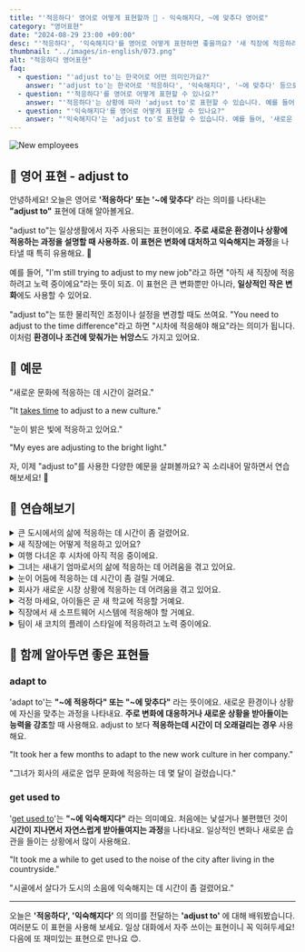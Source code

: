 ```yaml
---
title: "'적응하다' 영어로 어떻게 표현할까 🌱 - 익숙해지다, ~에 맞추다 영어로"
category: "영어표현"
date: "2024-08-29 23:00 +09:00"
desc: "'적응하다', '익숙해지다'를 영어로 어떻게 표현하면 좋을까요? '새 직장에 적응하려고 노력 중이에요', '시차에 적응해야 해요' 등을 영어로 표현하는 법을 배워봅시다. 'adjust to'를 사용한 다양한 예문을 통해서 연습하고 본인의 표현으로 만들어 보세요."
thumbnail: "../images/in-english/073.png"
alt: "적응하다 영어표현"
faq:
  - question: "'adjust to'는 한국어로 어떤 의미인가요?"
    answer: "'adjust to'는 한국어로 '적응하다', '익숙해지다', '~에 맞추다' 등으로 번역될 수 있습니다. 주로 새로운 환경이나 상황에 적응하는 과정을 설명할 때 사용합니다."
  - question: "'적응하다'를 영어로 어떻게 표현할 수 있나요?"
    answer: "'적응하다'는 상황에 따라 'adjust to'로 표현할 수 있습니다. 예를 들어, '새 직장에 적응하려고 노력 중이에요'는 'I'm still trying to adjust to my new job'로 말할 수 있습니다."
  - question: "'익숙해지다'를 영어로 어떻게 표현할 수 있나요?"
    answer: "'익숙해지다'는 'adjust to'로 표현할 수 있습니다. 예를 들어, '새로운 문화에 익숙해지는 데 시간이 걸려요'는 'It takes time to adjust to a new culture'로 말할 수 있습니다."
---
```


![New employees](../images/in-english/073-1.avif)

## 🌟 영어 표현 - adjust to

안녕하세요! 오늘은 영어로 **'적응하다' 또는 '~에 맞추다'** 라는 의미를 나타내는 **"adjust to"** 표현에 대해 알아볼게요.

"adjust to"는 일상생활에서 자주 사용되는 표현이에요. **주로 새로운 환경이나 상황에 적응하는 과정을 설명할 때 사용하죠. 이 표현은 변화에 대처하고 익숙해지는 과정**을 나타낼 때 특히 유용해요. 🌱

예를 들어, "I'm still trying to adjust to my new job"라고 하면 "아직 새 직장에 적응하려고 노력 중이에요"라는 뜻이 되죠. 이 표현은 큰 변화뿐만 아니라, **일상적인 작은 변화**에도 사용할 수 있어요.

"adjust to"는 또한 물리적인 조정이나 설정을 변경할 때도 쓰여요. "You need to adjust to the time difference"라고 하면 "시차에 적응해야 해요"라는 의미가 됩니다. 이처럼 **환경이나 조건에 맞춰가는 뉘앙스**도 가지고 있어요.

<script async src="https://pagead2.googlesyndication.com/pagead/js/adsbygoogle.js?client=ca-pub-1465612013356152"
     crossorigin="anonymous"></script>
<!-- engple-horizontal-ad -->

<div 
  data-inline-banner="🎉 새해에는 스픽 AI와 함께 영어 공부하자" 
  data-inline-banner-subtext="설날 특별 할인으로 60%할인 + 추가 7만원 할인! (~2/3)" 
  data-inline-banner-link="https://app.usespeak.com/kr-ko/sale/kr-affiliate-special/?ref=engple-inline"
  data-inline-banner-caption="해당 링크를 통해 구매시 일정액의 수수료를 지급받습니다.">
</div>

## 📖 예문

"새로운 문화에 적응하는 데 시간이 걸려요."

"It [takes time](/blog/in-english/010.take-a-while/) to adjust to a new culture."

"눈이 밝은 빛에 적응하고 있어요."

"My eyes are adjusting to the bright light."

자, 이제 "adjust to"를 사용한 다양한 예문을 살펴볼까요? 꼭 소리내어 말하면서 연습해보세요! 🚀

## 💬 연습해보기

<details>
<summary>큰 도시에서의 삶에 적응하는 데 시간이 좀 걸렸어요.</summary>
<span>It <a href="/blog/in-english/010.take-a-while/">took me a while</a> to adjust to living in a big city.</span>
</details>

<details>
<summary>새 직장에는 어떻게 적응하고 있어요?</summary>
<span>How are you adjusting to your new job?</span>
</details>

<details>
<summary>여행 다녀온 후 시차에 아직 적응 중이에요.</summary>
<span>I'm <a href="/blog/in-english/254.still/">still</a> trying to adjust to the time difference after my trip.</span>
</details>

<details>
<summary>그녀는 새내기 엄마로서의 삶에 적응하는 데 어려움을 겪고 있어요.</summary>
<span>She's <a href="/blog/vocab-1/026.have-a-hard-time-ing/">having a hard time adjusting</a> to life as a new mom.</span>
</details>

<details>
<summary>눈이 어둠에 적응하는 데 시간이 좀 걸릴 거예요.</summary>
<span>It might take some time for your eyes to adjust to the darkness.</span>
</details>

<details>
<summary>회사가 새로운 시장 상황에 적응하는 데 어려움을 겪고 있어요.</summary>
<span>The company is <a href="/blog/잘-안돼-영어표현/">struggling to</a> adjust to the new market conditions.</span>
</details>

<details>
<summary>걱정 마세요, 아이들은 곧 새 학교에 적응할 거예요.</summary>
<span>Don't worry, the kids will adjust to their new school soon enough.</span>
</details>

<details>
<summary>직장에서 새 소프트웨어 시스템에 적응해야 할 거예요.</summary>
<span>We'll need to adjust to the new software system at work.</span>
</details>

<details>
<summary>팀이 새 코치의 플레이 스타일에 적응하려고 노력 중이에요.</summary>
<span>The team is trying to adjust to their new coach's playing style.</span>
</details>

## 🤝 함께 알아두면 좋은 표현들

### adapt to

'adapt to'는 **"~에 적응하다" 또는 "~에 맞추다"** 라는 뜻이에요. 새로운 환경이나 상황에 자신을 맞추는 과정을 나타내요. **주로 변화에 대응하거나 새로운 상황을 받아들이는 능력을 강조**할 때 사용해요. adjust to 보다 **적응하는데 시간이 더 오래걸리는 경우** 사용해요.

"It took her a few months to adapt to the new work culture in her company."

"그녀가 회사의 새로운 업무 문화에 적응하는 데 몇 달이 걸렸습니다."

### get used to

'[get used to](/blog/vocab-1/045.get-used-to/)'는 **"~에 익숙해지다"** 라는 의미예요. 처음에는 낯설거나 불편했던 것이 **시간이 지나면서 자연스럽게 받아들여지는 과정**을 나타내요. 일상적인 변화나 새로운 습관을 들이는 상황에서 많이 사용해요.

"It took me a while to get used to the noise of the city after living in the countryside."

"시골에서 살다가 도시의 소음에 익숙해지는 데 시간이 좀 걸렸어요."

---

오늘은 **'적응하다', '익숙해지다'** 의 의미를 전달하는 **'adjust to'** 에 대해 배워봤습니다. 여러분도 이 표현을 사용해 보세요. 일상 대화에서 자주 쓰이는 표현이니 꼭 익혀두세요! 다음에 또 재미있는 표현으로 만나요 😊.
